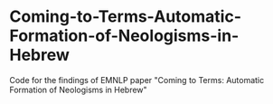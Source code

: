 # Coming-to-Terms-Automatic-Formation-of-Neologisms-in-Hebrew
Code for the findings of EMNLP paper "Coming to Terms: Automatic Formation of Neologisms in Hebrew"
